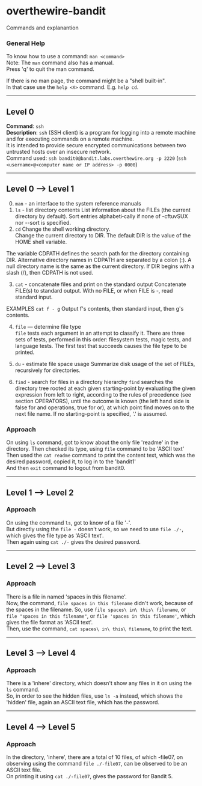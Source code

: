 # overthewire-bandit
Commands and explanantion

### General Help
To know how to use a command: `man <command>`  
Note: The `man` command also has a manual.  
Press 'q' to quit the man command.  

If there is no man page, the command might be a "shell built-in".  
In that case use the `help <X>` command. E.g. `help cd`.

---
## Level 0
**Command**: `ssh`  
**Description**: `ssh` (SSH client) is a program for logging into a remote machine and for executing commands on a remote machine.  
It is intended to provide secure encrypted communications between two untrusted hosts over an insecure network.  
Command used: ```ssh bandit0@bandit.labs.overthewire.org -p 2220```
(`ssh <username>@<computer name or IP address> -p 0000`)

  ---
## Level 0 --> Level 1
0. `man` - an interface to the system reference manuals  
1. `ls` - list directory contents
List  information about the FILEs (the current directory by default).  Sort entries alphabeti‐cally if none of -cftuvSUX nor --sort is specified.  
2. `cd` Change the shell working directory.  
  Change the current directory to DIR.  The default DIR is the value of the HOME shell variable.
  
  The variable CDPATH defines the search path for the directory containing
    DIR.  Alternative directory names in CDPATH are separated by a colon (:).
    A null directory name is the same as the current directory.  If DIR begins with a slash (/), then CDPATH is not used.
  
3. `cat` - concatenate files and print on the standard output
  Concatenate FILE(s) to standard output.
  With no FILE, or when FILE is -, read standard input.
  
  EXAMPLES
       `cat f - g`
              Output f's contents, then standard input, then g's contents.
  
4. `file` — determine file type  
  `file` tests each argument in an attempt to classify it.  There are three sets of tests, performed in this order: filesystem tests, magic tests, and language tests.  The first test that succeeds causes the file type to be printed.
  
5. `du` - estimate file space usage
  Summarize disk usage of the set of FILEs, recursively for directories.
  
6. `find` - search for files in a directory hierarchy
  `find` searches the directory tree rooted at each given starting-point by evaluating the given expression  from  left  to  right, according  to the rules of precedence (see section OPERATORS), until the outcome is known (the left hand side is false for and operations, true for or), at which point find moves on to  the next file name.  If no starting-point is specified, '.' is assumed.
  
### Approach
  On using `ls` command, got to know about the only file 'readme' in the directory. Then checked its type, using `file` command to be 'ASCII text'  
  Then used the `cat readme` command to print the content text, which was the desired password, copied it, to log in to the 'bandit1'  
  And then `exit` command to logout from bandit0.
  
  ---
## Level 1 --> Level 2
### Approach
On using the command `ls`, got to know of a file '-'.  
But directly using the `file -` doesn't work, so we need to use `file ./-`, which gives the file type as 'ASCII text'.  
Then again using `cat ./-` gives the desired password.

---
## Level 2 --> Level 3
### Approach
There is a file in named 'spaces in this filename'.  
Now, the command, `file spaces in this filename` didn't work, because of the spaces in the filename. 
So, use `file spaces\ in\ this\ filename`, or `file "spaces in this filename"`, or `file 'spaces in this filename'`, which gives the file format as 'ASCII text'.  
Then, use the command, `cat spaces\ in\ this\ filename`, to print the text.

---
## Level 3 --> Level 4
### Approach
There is a 'inhere' directory, which doesn't show any files in it on using the `ls` command.  
So, in order to see the hidden files, use `ls -a` instead, which shows the 'hidden' file, again an ASCII text file, which has the password.

---
## Level 4 --> Level 5
### Approach
In the directory, 'inhere', there are a total of 10 files, of which -file07, on observing using the command `file ./-file07`, can be observed to be an ASCII text file.  
On printing it using `cat ./-file07`, gives the password for Bandit 5.
